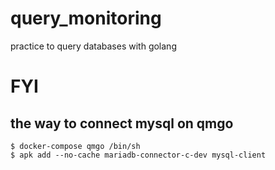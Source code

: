 # query_monitoring
practice to query databases with golang

# FYI
## the way to connect mysql on qmgo
```
$ docker-compose qmgo /bin/sh
$ apk add --no-cache mariadb-connector-c-dev mysql-client
```